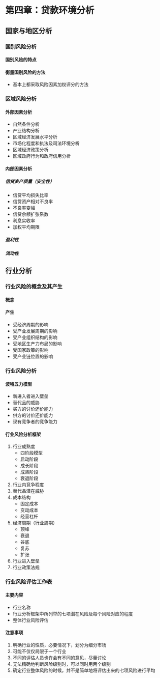 # 第四章：贷款环境分析

## 国家与地区分析

### 国别风险分析

#### 国别风险的特点

#### 衡量国别风险的方法

- 基本上都采取风险因素加权评分的方法

### 区域风险分析

#### 外部因素分析

- 自然条件分析
- 产业结构分析
- 区域经济发展水平分析
- 市场化程度和执法及司法环境分析
- 区域经济政策分析
- 区域政府行为和政府信用分析

#### 内部因素分析

##### 信贷资产质量（安全性）

- 信贷平均损失比率
- 信贷资产相对不良率
- 不良率变幅
- 信贷余额扩张系数
- 利息实收率
- 加权平均期限

##### 盈利性

##### 流动性

## 行业分析

### 行业风险的概念及其产生

#### 概念

#### 产生

- 受经济周期的影响
- 受产业发展周期的影响
- 受产业组织结构的影响
- 受地区生产力布局的影响
- 受国家政策的影响
- 受产业链位置的影响

### 行业风险分析

#### 波特五力模型

- 新进入者进入壁垒
- 替代品的威胁
- 买方的讨价还价能力
- 供方的讨价还价能力
- 现有竞争者的竞争能力

#### 行业风险分析框架

1. 行业成熟度
   - 四阶段模型
   - 启动阶段
   - 成长阶段
   - 成熟阶段
   - 衰退阶段
2. 行业内竞争程度
3. 替代品潜在威胁
4. 成本结构
   - 固定成本
   - 变动成本
   - 经营杠杆
5. 经济周期（行业周期）
   - 顶峰
   - 衰退
   - 谷底
   - 复苏
   - 扩张
6. 行业进入壁垒
7. 行业政策法规

### 行业风险评估工作表

#### 主要内容

- 行业名称
- 行业分析框架中所列举的七项潜在风险及每个风险对应的程度
- 整体行业风险评估

#### 注意事项

1. 明确行业的性质，必要情况下，划分为细分市场
2. 可能不仅仅局限于一个行业
3. 不同的评估人员也许会有不同的意见，尽量讨论
4. 无法精确地判断风险级别时，可以同时用两个级别
5. 确定行业整体风险的时候，并不是简单地将评估出来的七项风险进行平均